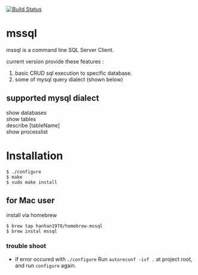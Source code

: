 [![Build Status](https://travis-ci.org/hanhan1978/mssql.svg?branch=master)](https://travis-ci.org/hanhan1978/mssql)

mssql
=========
mssql is a command line SQL Server Client.  
  
current version provide these features :  
1. basic CRUD sql execution to specific database.  
2. some of mysql query dialect (shown below)

## supported mysql dialect
show databases  
show tables  
describe [tableName]  
show processlist  

Installation
==========
```
$ ./configure  
$ make  
$ sudo make install  
```

## for Mac user
install via homebrew

```
$ brew tap hanhan1978/homebrew-mssql 
$ brew instal mssql
```


### trouble shoot
+ if error occured with `./configure`
Run `autoreconf -ivf .` at project root, and run `configure` again.
